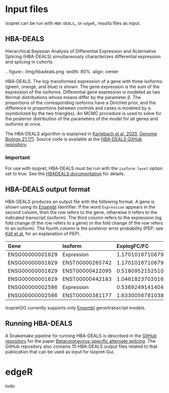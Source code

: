 # Input files


isopret can be run with `HBA-DEALS`_ or `edgeR`_ results files as input.

## HBA-DEALS



Hierarchical Bayesian Analysis of Differential Expression and ALternative Splicing (HBA-DEALS)
simultaneously characterizes differential expression and splicing in cohorts.


.. figure:: /img/hbadeals.png
   :width: 80%
   :align: center

   HBA-DEALS. The log-transformed expression of a gene with three isoforms (green, orange, and blue) is shown. The gene expression is the sum of the expression of the isoforms. Differential gene expression is modeled as two Normal distributions whose means differ by the parameter β. The proportions of the corresponding isoforms have a Dirichlet prior, and the difference in proportions between controls and cases is modeled by α (symbolized by the two triangles). An MCMC procedure is used to solve for the posterior distribution of the parameters of the model for all genes and isoforms at once.

The HBA-DEALS algorithm is explained in [Karlebach et al, 2020, Genome Biology 21:171](https://genomebiology.biomedcentral.com/articles/10.1186/s13059-020-02072-6).
Source code is available at the [HBA-DEALS GitHub repository](https://github.com/TheJacksonLaboratory/HBA-DEALS).


### Important


For use with isopret, HBA-DEALS *must* be run with the ``isoform.level`` option set to true.
See the [HBADEALS documentation](https://hba-deals.readthedocs.io/en/latest/)
for details.




## HBA-DEALS output format


HBA-DEALS produces an output file with the following format. A gene is shown
using its [Ensembl](http://ensembl.org/) identifier. If the word ``Expression``
appears in the second column, then the row refers to the gene, otherwise it
refers to the indicated transcript (isoform). The third column refers to the
expression log fold change (if the row refers to a gene) or the fold change
(if the row refers to an isoform). The fourth column is the posterior error probability (PEP; see
[Käll et al.](https://pubs.acs.org/doi/10.1021/pr700739d) for an explanation of PEP).


| Gene            |Isoform          | ExplogFC/FC     | P              |
|:----------------|:----------------|:----------------|:---------------|
| ENSG00000001629 | Expression      | 1.17010167106799| 0.19007        |
| ENSG00000001629 | ENST00000265742 | 1.17010167106799| 0.22928        |
| ENSG00000001629 | ENST00000422095 | 0.51809521525105| 0.04285        |
| ENSG00000001629 | ENST00000442183 | 1.04618237020161| 0.23606        |
| ENSG00000002586 | Expression      | 0.53692491414042| 0.05712        |
| ENSG00000002586 | ENST00000381177 | 1.63300567810385| 0.10156        |




IsopretGO currently supports
only [Ensembl](http://ensembl.org/) gene/transcript models.




## Running HBA-DEALS


A Snakemake pipeline for running HBA-DEALS is described in the 
[GitHub repository](https://github.com/TheJacksonLaboratory/covid19splicing)
for the paper  [Betacoronavirus-specific alternate splicing](https://pubmed.ncbi.nlm.nih.gov/35074468/). The GitHub repository
also contains 15 HBA-DEALS output files related to that publication that can be used as input for Isopret-Gui.


# edgeR


todo
